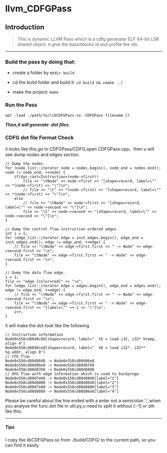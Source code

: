  # llvm_CDFGPass
##  Introduction
> This is dynamic LLVM Pass which is a cdfg generator ELF 64-bit LSB shared object.
it give the basicblocks id and profile the ids.
---

### Build the pass by doing that:

- create a folder by `mkdir build`

- cd the build folder and build it: `cd build && cmake ../`

- make the project: `make`

### Run the Pass
`opt -load ./path/to/libCDFGPass.so -CDFGPass filename.ll`

 ***Then,it will generate .dot files.***

 ### CDFG dot file Format Check
it looks like this,go to CDFGPass/CDFG,open CDFGPass.cpp，then u will see dump nodes and edges section.
```
// Dump the nodes.
for (node_list::iterator node = nodes.begin(), node_end = nodes.end(); node != node_end; ++node) {
    if(dyn_cast<Instruction>(node->first))
        file << "\tNode" << node->first << "[shape=record, label=\"" << *(node->first) << "\"]\n";
        // file << "\t" << *(node->first) << "[shape=record, label=\"" << *(node->first) << "\"]\n";
    else
        // file << "\tNode" << node->first << "[shape=record, label=\"" << node->second << "\"]\n";
        file << "\t" << node->second << "[shape=record, label=\"" << node->second << "\"]\n";
}

// Dump the control flow instruction ordered edges 
int i = 1;
for (edge_list::iterator edge = inst_edges.begin(), edge_end = inst_edges.end(); edge != edge_end; ++edge) {
    // file << "\tNode" << edge->first.first << " -> Node" << edge->second.first << "\n";
    file << "\tNode" << edge->first.first << " -> Node" << edge->second.first << "\n";
}

// Dump the data flow edge.
i = 1;
file << "edge [color=red]" << "\n";
for (edge_list::iterator edge = edges.begin(), edge_end = edges.end(); edge != edge_end; ++edge) {
    // file << "\tNode" << edge->first.first << " -> Node" << edge->second.first << "\n";
    file << "\tNode" << edge->first.first << " -> Node" << edge->second.first << "[label=\"" << i << "\"]\n";
    i++;
}
```
it will make the dot look like the following
```
// Instruction information
Node0x558cd80d8c88[shape=record, label="  %5 = load i32, i32* %temp, align 4"]
Node0x558cd80d8ce8[shape=record, label="  %6 = load i32*, i32** %q.addr, align 8"]
// CFG flow
Node0x558cd80d8048 -> Node0x558cd80d86e8
Node0x558cd80d86e8 -> Node0x558cd80d8768
Node0x558cd80d8768 -> Node0x558cd80d8800
// DFG flow with edge information which is used to backproga
Node0x558cd80d7e60 -> Node0x558cd80d8800[label="1"]
Node0x558cd80d8800 -> Node0x558cd80d8048[label="2"]
Node0x558cd80d7e88 -> Node0x558cd80d8880[label="3"]
Node0x558cd80d8880 -> Node0x558cd80d86e8[label="4"]
```

Please be careful about the line ended with a enter not a semicolon ';',when you analyse the func.dot file in  util.py,u need to split it without [:-1] or sth like this.

---

##### Tips
I copy the libCDFGPass.so from ./build/CDFG/ to the current path, so you can find it easily.
 

